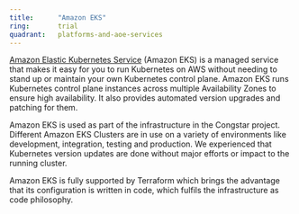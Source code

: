 ```yaml
---
title:      "Amazon EKS"
ring:       trial
quadrant:   platforms-and-aoe-services
---
```


[Amazon Elastic Kubernetes Service](https://aws.amazon.com/de/eks/) (Amazon EKS) is a managed service that makes it easy for you to run Kubernetes on AWS without needing to stand up or maintain your own Kubernetes control plane. 
Amazon EKS runs Kubernetes control plane instances across multiple Availability Zones to ensure high availability. 
It also provides automated version upgrades and patching for them.

Amazon EKS is used as part of the infrastructure in the Congstar project. 
Different Amazon EKS Clusters are in use on a variety of environments like development, integration, testing and production.
We experienced that Kubernetes version updates are done without major efforts or impact to the running cluster.

Amazon EKS is fully supported by Terraform which brings the advantage that its configuration is written in code,
which fulfils the infrastructure as code philosophy.
